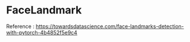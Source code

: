 # FaceLandmark

Reference : https://towardsdatascience.com/face-landmarks-detection-with-pytorch-4b4852f5e9c4
